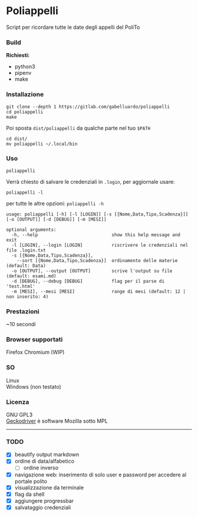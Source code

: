 # Poliappelli

Script per ricordare tutte le date degli appelli del PoliTo

### Build

**Richiesti:**

-   python3
-   pipenv
-   make

### Installazione

    git clone --depth 1 https://gitlab.com/gabelluardo/poliappelli 
    cd poliappelli
    make

Poi sposta `dist/poliappelli` da qualche parte nel tuo `$PATH`

    cd dist/
    mv poliappelli ~/.local/bin

### Uso

    poliappelli 

Verrà chiesto di salvare le credenziali in `.login`, per aggiornale usare:

    poliappelli -l

per tutte le altre opzioni: `poliappelli -h`
```
usage: poliappelli [-h] [-l [LOGIN]] [-s [{Nome,Data,Tipo,Scadenza}]] [-o [OUTPUT]] [-d [DEBUG]] [-m [MESI]]

optional arguments:
  -h, --help                            show this help message and exit
  -l [LOGIN], --login [LOGIN]           riscrivere le credenziali nel file .login.txt
  -s [{Nome,Data,Tipo,Scadenza}], 
    --sort [{Nome,Data,Tipo,Scadenza}]  ordinamento delle materie (default: Data)
  -o [OUTPUT], --output [OUTPUT]        scrive l'output su file (default: esami.md)
  -d [DEBUG], --debug [DEBUG]           flag per il parse di 'test.html'
  -m [MESI], --mesi [MESI]              range di mesi (default: 12 | non inserito: 4)
```

### Prestazioni

~10 secondi

### Browser supportati

Firefox
Chromium (WIP)

### SO

Linux  
Windows (non testato)

### Licenza

GNU GPL3  
[Geckodriver](https://github.com/mozilla/geckodriver) è software Mozilla sotto MPL


--- 


### TODO

-   [x] beautify output markdown
-   [x] ordine di data/alfabetico
    -   [ ] ordine inverso
-   [x] navigazione web: inserimento di solo user e password per accedere al portale polito
-   [x] visualizzazione da terminale
-   [x] flag da shell
-   [x] aggiungere progressbar
-   [x] salvataggio credenziali